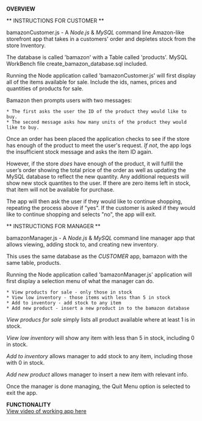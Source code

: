 **OVERVIEW** 

** INSTRUCTIONS FOR CUSTOMER **

bamazonCustomer.js - A *Node.js* & *MySQL* command line Amazon-like storefront app that takes in a customers' order and depletes stock from the store Inventory. 

The database is called 'bamazon' with a Table called 'products'. MySQL WorkBench file create_bamazon_database.sql included.

Running the Node application called 'bamazonCustomer.js' will first display all of the items available for sale. Include the ids, names, prices and quantities of products for sale.

Bamazon then prompts users with two messages: 

	* The first asks the user the ID of the product they would like to buy. 
	* The second message asks how many units of the product they would like to buy.

Once an order has been placed the application checks to see if the store has enough of the product to meet the user's request. *If not*, the app logs the insufficient stock message and asks the item ID again.

However, if the store *does* have enough of the product, it will fulfill the user’s order showing the total price of the order as well as updating the MySQL database to reflect the new quantity. Any additional requests will show new stock quantites to the user.  If there are zero items left in stock, that item will not be available for purchase.  

The app will then ask the user if they would like to continue shopping, repeating the process above if "yes".  If the customer is asked if they would like to continue shopping and selects "no", the app will exit.

** INSTRUCTIONS FOR MANAGER **

bamazonManager.js - A *Node.js* & *MySQL* command line manager app that allows viewing, adding stock to, and creating
new inventory.

This uses the same database as the *CUSTOMER* app, bamazon with the same table, products.

Running the Node application called 'bamazonManager.js' application will first display a selection menu of what the manager can do.

	* View products for sale - only those in stock
	* View low inventory - those items with less than 5 in stock
	* Add to inventory - add stock to any item
	* Add new product - insert a new product in to the bamazon database

*View producs for sale* simply lists all product available where at least 1 is in stock.

*View low inventory* will show any item with less than 5 in stock, including 0 in stock.

*Add to inventory* allows manager to add stock to any item, including those with 0 in stock. 

*Add new product* allows manager to insert a new item with relevant info.

Once the manager is done managing, the Quit Menu option is selected to exit the app.  

**FUNCTIONALITY**  
[View video of working app here](https://drive.google.com/open?id=1WOMIorGrY2K_oJvV3Gy14qM28iOfeF5Y)